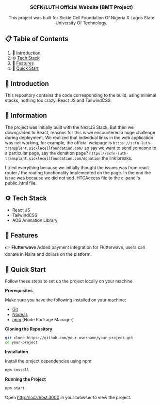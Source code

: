 <div align="center">

  <!-- <div>
    <img src="https://img.shields.io/badge/-Next_JS_14-black?style=for-the-badge&logoColor=white&logo=nextdotjs&color=000000" alt="Next.js" />
  </div> -->

  <h3 align="center">SCFN/LUTH Official Website (BMT Project)</h3>

   <div align="center">
     This project was built for Sickle Cell Foundation Of Nigeria X Lagos State University Of Technology.
    </div>
</div>

## 📋 <a name="table">Table of Contents</a>

1. 🤖 [Introduction](#introduction)
2. ⚙️ [Tech Stack](#tech-stack)
3. 🔋 [Features](#features)
4. 🤸 [Quick Start](#quick-start)

## 🚨 Introduction

This repository contains the code corresponding to the build, using minimal stacks, nothing too crazy. React JS and TailwindCSS.

## <a name="introduction">🤖 Information</a>

The project was initially built with the NextJS Stack. But then we downgraded to React, reasons for this is we encountered a huge challenge during deployment. We realized that individual links in the web application was not working, for example, the official webpage is `https://scfn-luth-transplant.sicklecellfoundation.com/` so say we want to send someone to a particular page, say the donation page? `https://scfn-luth-transplant.sicklecellfoundation.com/donation` the link breaks.

I tried everything because we initially thought the issues was from react-router / the routing functionality implemented on the page. In the end the issue was because we did not add .HTCAccess file to the c-panel's public_html file.


## <a name="tech-stack">⚙️ Tech Stack</a>

- React JS
- TailwindCSS
- AOS Animation Library

## <a name="features">🔋 Features</a>

👉 **Flutterwave** Added payment integration for Flutterwave, users can donate in Naira and dollars on the platform.

## <a name="quick-start">🤸 Quick Start</a>

Follow these steps to set up the project locally on your machine.

**Prerequisites**

Make sure you have the following installed on your machine:

- [Git](https://git-scm.com/)
- [Node.js](https://nodejs.org/en)
- [npm](https://www.npmjs.com/) (Node Package Manager)

**Cloning the Repository**

```bash
git clone https://github.com/your-username/your-project.git
cd your-project
```

**Installation**

Install the project dependencies using npm:

```bash
npm install
```

**Running the Project**

```bash
npm start
```

Open [http://localhost:3000](http://localhost:3000) in your browser to view the project.
#
